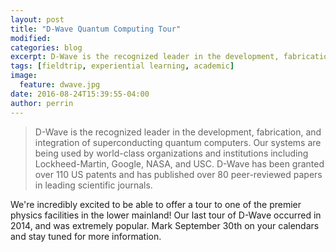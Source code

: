 ```yaml
---
layout: post
title: "D-Wave Quantum Computing Tour"
modified:
categories: blog
excerpt: D-Wave is the recognized leader in the development, fabrication, and integration of superconducting quantum computers.
tags: [fieldtrip, experiential learning, academic]
image: 
  feature: dwave.jpg
date: 2016-08-24T15:39:55-04:00
author: perrin
---
```


>D-Wave is the recognized leader in the development, fabrication, and integration of superconducting quantum computers. Our systems are being used by world-class organizations and institutions including Lockheed-Martin, Google, NASA, and USC. D-Wave has been granted over 110 US patents and has published over 80 peer-reviewed papers in leading scientific journals.

We're incredibly excited to be able to offer a tour to one of the premier physics facilities in the lower mainland! Our last tour of D-Wave occurred in 2014, and was extremely popular. Mark September 30th on your calendars and stay tuned for more information.
